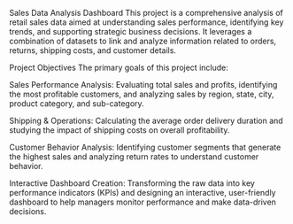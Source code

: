 Sales Data Analysis Dashboard
This project is a comprehensive analysis of retail sales data aimed at understanding sales performance, identifying key trends, and supporting strategic business decisions. It leverages a combination of datasets to link and analyze information related to orders, returns, shipping costs, and customer details.

Project Objectives
The primary goals of this project include:

Sales Performance Analysis: Evaluating total sales and profits, identifying the most profitable customers, and analyzing sales by region, state, city, product category, and sub-category.

Shipping & Operations: Calculating the average order delivery duration and studying the impact of shipping costs on overall profitability.

Customer Behavior Analysis: Identifying customer segments that generate the highest sales and analyzing return rates to understand customer behavior.

Interactive Dashboard Creation: Transforming the raw data into key performance indicators (KPIs) and designing an interactive, user-friendly dashboard to help managers monitor performance and make data-driven decisions.
